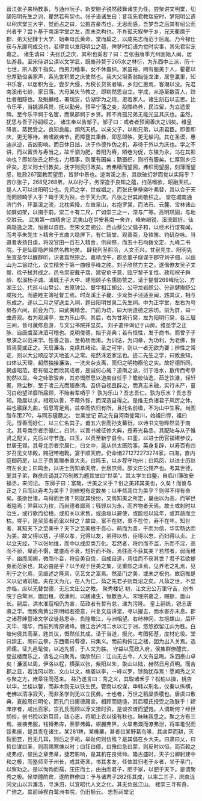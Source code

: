 <!-- { "loadSidebar": true } -->
晋江张子来柄教事，与通州阮子、新安鲍子锐然鼓舞诸生为任，尝聚讲文明堂，切磋阳明先生之训，瞿然若有契也。张子语诸生曰：昔我先君教瑞安时，梦阳明公遗以积庆堂三大字，觉而占之曰，公振古豪杰也，无思而感，吾梦吾之后其有绍公而兴者乎？尝卜基于南溪学堂之左，而未克构也。不肖孤天叙举于乡，兄天衢廪于郡，弟天纪肄于大学，始奉母氏黄命，堂而扁之，以成先志而范于后胤。乃今禄仕获与东廓司成交也，若得言以发阳明公之蕴，俾梦时幻语为觉时实事，其先君实宠嘉之。
诸生请曰：夫张氏之庆，其积也奚若？曰：吾张由唐季光州固始入闽，居仙游县。至宋侍讲公读以文学显，既裔孙赘于265水之林衍，为东西中三派，历十七世，宗人数千指矣。而男力穑事，女不休蚕织。家虽裕，罔有服美于人，瞿瞿以忠厚勤俭袭家声，系先世积累之庆使然也。我大父坦斋翁始徙龙津，居登瀛里，知书乐客，以居积为业。尝岁大侵，为税长货贫者输，乡归仁惠焉，客潮以没。先君南溪甫七龄，家日落。大母某矢节教之，即崭然思自立。学成，从游至数百人，跻仕者相踪也。及魁麟经，署瑞安，仿湖学为之规，恩若家人。诸生刻石以志思。比令乐平，当姚源兵燹，抚以勤劳。预平宁藩之变，投牒终养，民泣留，为立遗爱碑。至今乐平祠于名宦，而泉郡祠于乡贤。顾不肖孤兄弟无能光显其庆也。虽然，犹思与吾子孙嗣绥之。
诸生奉以告邹子。邹子曰：或者者预闻善庆之训矣。维皇降衷，蒸民受之。良知良能，炯然天机。以亲父子，以和兄弟，以肃君臣。即善即庆，更无等待。若嗜欲弗节，而障壅其秉彝，即恶即殃，更无躲闪。其在圣谟，惠迪从逆，吉凶影响。而日休日拙，决于作德作伪之机，非待于外以为庆也。学之不讲，而以富贵与寿当之，故千驷为肥，首阳为瘠，陋巷为促，东陵为永，乌在其影响也？即如张氏之积也，力穑事，则厘有囷矣；勤蚕织，则桁有服矣。仁厚则乡归评矣，恩义则士归教矣，抚字则民归政矣。若弗穑而望囷，弗织而望服，刻薄而望感，秕政267窳教而望思，皆梦中景也。迹南溪之志，其欲破幻梦而觉以实际乎？咨尔张子，268兄268弟，从以孙子，务深造于良知之蕴，扫荡嗜欲，昭融天机，是人人可以进阳明公也。先师之学，世或娼之，而张氏孳孳奕叶弗替，其以合于天而罔顾畸于人乎？畸于天为殃，合于天为庆。凡张之世其尚敬积之。
堂在城南通济门外，环瀛溪之流，北枕紫降，左耸泉山，右抱罗裳，而法石、云麓、宝林诸山如屏如架，以揖于前。崇二十有二尺，广如崇三之一，深与广等。高明巩固，与地交胜云。
武夷第一曲精舍记
武夷山在崇安县南一舍许，峰岩峭锐，溪流廻折。仙真隐逸之流，恒据以自胜。至宋文定胡公、西山蔡公父倡子和，以经术行谊有闻，而考亭朱先生卜精舍于五曲大隐屏下，有仁智堂、观善斋，及铁笛、钓矶杂咏。当道者表扬日虔，将没官田一百石入精舍，供祠祭，而五十石均拨文定、九峰二书院。于是仙窟隐庐焕然名教地矣。
肆我列圣熙洽，人文丕兴。甘泉先生、阳明先生宣圣学以醒群听，识者翕然宗之。嘉靖戊午，郡丞董子燧谋于郡守刘子佃，以兹山为二翁过化，议立精舍于第一曲幔亭峰之胜。刘子欣然力主之。遂偕僚友吴子文俊、徐子栻共成之。邑令崇安戴子瑞、建安俞子意、瓯宁黎子复性、政和祝子舜龄、松溪杨子诚、浦城王子大中、建阳顾子名儒协赞之。请于提督269峰阮公、方湖王公、代巡斗山樊公、古原钟公、督学相江胡公、公守龙岩顾公、分巡健庵舒公咸报允。而遴睦主簿祉督工焉。时龙溪王子畿、少龙贺子泾适至闽，韪其议，相与乐成之。遂以二月之望送主入祠，题曰阳明甘泉二先生祠。中为正学堂，左右为号房各六间，前会为门，曰武夷精舍。门前为坊，曰大明道德之宗坊。前为屏，曰一曲奇观。右为观澜亭，左为乐山亭。其后，右为甘泉行窝，左为阳明行窝，各三层三间，皆可藏修息游，与文公书院并显矣。
刘子遣伻谒记于山房。维圣学之正脉，自唐虞至洙泗可稽也。克明俊德，始于尧典；若有恒性，发于商书。而曾子子思演之以范来学。性善之旨，至荀杨而淆。为训诂，为词章，为功利，为老佛，贸贸焉莫或正之。天启濂洛，克续其绪论。圣之可学，则以一者无欲为要；辨性之常定，则以大公顺应学天地圣人之常。宛然洙泗家法也。迹二先生之学，曰致良知，曰体认天理，超然独接濂洛，一洗夹杂支离，而归之明物察伦之实。故好德所同，揭虔昭范，若有驱之而欣其成者，是诚何心哉？道南之派，衍于洛水，数传而考亭勃然以显。今之咏歌骏奔，其亦慨然思以道南自任乎？瞻彼仙逸，茹芝饮瀑，轻轩冕，除尘秽，至于凌三光而超泰清。吾侪自视且辟之，而真志未融，实行未严，童习白纷望洋靡所届顾，不贻若辈哂乎？
孰为乐山？吾志吾仁。孰为乐水？吾志吾知。隐居以求，相观以善，不藉外铄，而深造自得之。是维无负诸君子风厉之休。益也寤寐九曲，恒思寄足焉。兹幸而依归有所，且托名前楹，不为山中生客。尚图脂车策270，与同志磋磨之。
世美堂记
茹之先自河南徙常川，始祖曰惇，祖曰元。惇善而好仁，以三仁名其子。甫五六世而孙支蕃衍，以诗书文物晔然显于南北。其号南宗者宗循仁，曰洪，以善书被征修大典，授寿光县丞，其配陆与从子惟贤之配关，先后以守节旌。曰玉，以贡至新宁县令。曰銮，以进士历官福建参议，世居无锡。其号北宗者宗居仁，曰文中，扈从供太医院事。英身复辟，以寿百有四岁召见文华殿，赐冠带袍靴，宴于顺天府。仍命诸271272273274家。曰海，直内庭御药房，以三子贵累赠奉直大夫。曰鸣玉，以乡荐守均州；曰鸣凤，以进士历赵府左长史；曰鸣金，以进士历知承天府，世居京师。邵文庄公锡产也。考其世德，爱其子弟，群彦庄诵其275制敕为题其堂曰“世美”。其太学生曰鏊，自临川簿改安福丞，来问记。
东廓子曰：富哉，世美之义乎？俗之美非其美也，久矣！而谁与正之？且而以寿考为美乎？则修短有定数矣；以丰赀高位为美乎？则得不得有命矣。虽欲世诸，乌得而世诸？矧就其纷纷，又焉知美之所定，巢由以为高，而宰世者隘焉；羿奡以为权，而尚德者鄙焉；篯铿以为永，而齐物者夭焉。故士或射时以治生，或行歌而拾穗，或扣关以求售，或逾垣以避使，或能经以延年，或弃蔬而立枯。嗟乎，是贸贸者而奚以辩之？故曰，富不在财，贵不在位，寿不在年。知世者，其知天下之至美乎？天下之至美根于吾心，萌而为善，干而为信，华实畅达而为美。故父得以慈，子得以孝，兄得以友，弟得以恭，臣得以忠，而妇得以贞。上以立天经，下以张地维，而中以成庶类万化。若然者，将约而不滥，乐而不淫，高而不骄，卑而不慑，耄耋而不衰，短折而不殇，焉往而不获其美？若然者，弱而稚子，幽而闺阃，微而仆妾，将自美自信，自成自道，焉往而不获其世？君子若欲褆身而范家也，其必由是乎？以予观于世美之集，见重熙之泽焉，见养老之礼焉，见刑于之化焉，见继述之隆焉，见艺文之富焉。然圣门之美，或未之祝也。故窃推是义以记诸前楹。夫在天为元，在人为仁。茹之先君子则既诏之矣。凡茹之世，不显亦临，庶以无替世德，无忘文庄公之教。
聚秀楼记
初，江文忠公万里守吉，创书院于白鹭洲，置田租，收濠利，以膳诸生，恒数百人。宋理宗嘉之，赐额，置山长。嗣后，洪水淮寇相仍为害，莅政者有哲有怠，递为污隆。
皇上嗣统，锐志唐虞之学。而致斋黄公宗明祗若德意，兴复文庙讲堂，寻以擢去，而水害亦未息。郡之诸荐绅暨诸文学议徙慈恩寺，负隍瞰江，与洲相望。右峙神冈，左挹螺山，后环天华、瑞华，而前列青原诸峰。赣江合泸河二水以汇于洲，悠悠欲留江山为胜。白塘何侯其高至，韪其议，慨然任其成。请于当道，报允。考图拓基，度材庀役。堂曰崇正，阁曰云章，东西斋曰尊德，曰集义。而前构俯江之楼，因为出入关焉。选师儒，征九邑髦俊，以追先哲，于人文为胜。
守益以荒政入府，侯集群僚醴宾，登兹楼而乐之，请名之曰聚秀。侯欣然曰：江山无古今，人文有显晦。洙泗泰山卓矣！濂溪以周，伊洛以程，横渠以张，紫阳以朱，象山以陆，赫然日月贞明。而吉郡之显，若泷冈以欧，文山以文，梅砻以李，一峰以罗，馀韵犹存焉！愿闻秀之义与聚之方，庶章往而范来。
益乃遂言曰：秀之义，其取诸禾乎？松柏以操，桃杏以华，兰桂以馨，而非木则无以饫生民。管商以权谋，申韩以刑名，仪秦以纵横，老佛以清净寂灭，而非圣学则无以立民彝。士也者，万世之稻梁黍稷也。唐虞曰敷典，夏殷周曰明伦，而孔门曰庸德庸言。相顾而慥慥，其后稷氏授受之政脉乎！肄庠序者，咸出百家。宗孔氏而顾以浮文猎时资，是谈农谱而望饱。人谓斯何？经世悯俗，创书院以新耳目，祓心志，将期上农以徯有秋也。昧昧我思之。聚之方有三焉，袯襫弗服，钱镈弗庤，荼蓼弗薅，螟螣弗畀，火旱弗溉而潦弗泄，将率耄倪而馁弗振，是其责在诸生。某281稗，某橡粟，甚者曰某野葛鸟喙，其卤莽而耕，灭裂而芸，且无几耳，则后之于耜，举趾何则仿焉？是其倡在乡大夫。曰肃曰乂，曰哲曰谋曰圣，则雨赐寒燠以时；曰狂曰僣，曰豫曰急曰蒙，则反时以恒。而百榖之成弗成，俊民之章弗章，捷若影响，是其机在良师帅。隆古盛时，天子公卿躬建中和之极，而塾师至于州长，戒其奇衺，书其孝友，任恤其归老于乡者，坐于圣门，以察劝之。是以恂恂而孺，庄庄而士，由由而君子，肥于家，以肥于天下。是谓聚秀之极。侯举醴酌宾，遂酌群僚曰：予与诸君子282任其成，以率二三子，庶由泷冈文山以泝濂洛，寻洙泗，以宣昭代人文之化，其无负兹江山。
楼崇三寻有奇，广倍之。其前绰楔白鹭洲书院，仍旧额云。
忠哲祠堂记

